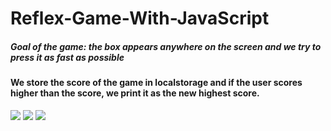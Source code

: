 # Reflex-Game-With-JavaScript
##### Goal of the game: the box appears anywhere on the screen and we try to press it as fast as possible
#### We store the score of the game in localstorage and if the user scores higher than the score, we print it as the new highest score.

![](https://user-images.githubusercontent.com/91335275/174319083-2cc72561-a0f2-455a-8651-db1265f6d88d.png)
![](https://user-images.githubusercontent.com/91335275/174319086-7d06174a-15a5-46d4-9786-73162606f1d0.png)
![](https://user-images.githubusercontent.com/91335275/174319075-94ed27a2-8b17-4596-9e28-0a0b6b65642b.png)
